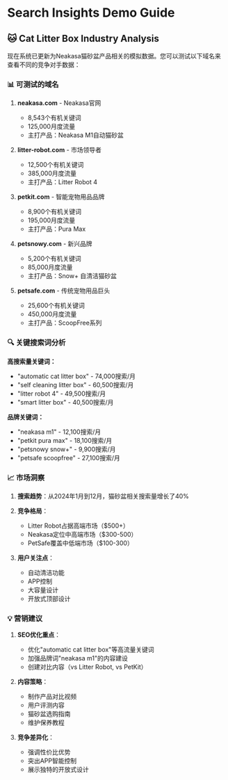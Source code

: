# Search Insights Demo Guide

## 🐱 Cat Litter Box Industry Analysis

现在系统已更新为Neakasa猫砂盆产品相关的模拟数据。您可以测试以下域名来查看不同的竞争对手数据：

### 📊 可测试的域名

1. **neakasa.com** - Neakasa官网

   - 8,543个有机关键词
   - 125,000月度流量
   - 主打产品：Neakasa M1自动猫砂盆

2. **litter-robot.com** - 市场领导者

   - 12,500个有机关键词
   - 385,000月度流量
   - 主打产品：Litter Robot 4

3. **petkit.com** - 智能宠物用品品牌

   - 8,900个有机关键词
   - 195,000月度流量
   - 主打产品：Pura Max

4. **petsnowy.com** - 新兴品牌

   - 5,200个有机关键词
   - 85,000月度流量
   - 主打产品：Snow+ 自清洁猫砂盆

5. **petsafe.com** - 传统宠物用品巨头
   - 25,600个有机关键词
   - 450,000月度流量
   - 主打产品：ScoopFree系列

### 🔍 关键搜索词分析

**高搜索量关键词：**

- "automatic cat litter box" - 74,000搜索/月
- "self cleaning litter box" - 60,500搜索/月
- "litter robot 4" - 49,500搜索/月
- "smart litter box" - 40,500搜索/月

**品牌关键词：**

- "neakasa m1" - 12,100搜索/月
- "petkit pura max" - 18,100搜索/月
- "petsnowy snow+" - 9,900搜索/月
- "petsafe scoopfree" - 27,100搜索/月

### 📈 市场洞察

1. **搜索趋势**：从2024年1月到12月，猫砂盆相关搜索量增长了40%

2. **竞争格局**：

   - Litter Robot占据高端市场（$500+）
   - Neakasa定位中高端市场（$300-500）
   - PetSafe覆盖中低端市场（$100-300）

3. **用户关注点**：
   - 自动清洁功能
   - APP控制
   - 大容量设计
   - 开放式顶部设计

### 💡 营销建议

1. **SEO优化重点**：

   - 优化"automatic cat litter box"等高流量关键词
   - 加强品牌词"neakasa m1"的内容建设
   - 创建对比内容（vs Litter Robot, vs PetKit）

2. **内容策略**：

   - 制作产品对比视频
   - 用户评测内容
   - 猫砂盆选购指南
   - 维护保养教程

3. **竞争差异化**：
   - 强调性价比优势
   - 突出APP智能控制
   - 展示独特的开放式设计
